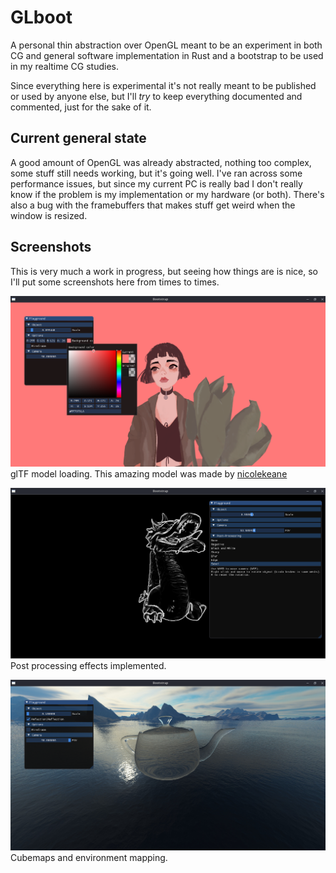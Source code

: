 # GLboot

A personal thin abstraction over OpenGL meant to be an experiment in both CG and general software implementation in Rust and a bootstrap to be used in my realtime CG studies.

Since everything here is experimental it's not really meant to be published or used by anyone else, but I'll *try* to keep everything documented and commented, just for the sake of it.

## Current general state
A good amount of OpenGL was already abstracted, nothing too complex, some stuff still needs working, but it's going well. I've ran across some performance issues, but since my current PC is really bad I don't really know if the problem is my implementation or my hardware (or both).
There's also a bug with the framebuffers that makes stuff get weird when the window is resized.

## Screenshots
This is very much a work in progress, but seeing how things are is nice, so I'll put some screenshots here from times to times.

![matilda](https://github.com/bvrner/glboot/blob/master/shots/matilda.png)
glTF model loading. This amazing model was made by [nicolekeane](https://sketchfab.com/3d-models/matilda-7ddedfb652bd4ea091bc3de27f98fc02)

![dragon](https://github.com/bvrner/glboot/blob/master/shots/post.png)
Post processing effects implemented.

![pot](https://github.com/bvrner/glboot/blob/master/shots/refl_pot.png)
Cubemaps and environment mapping.
